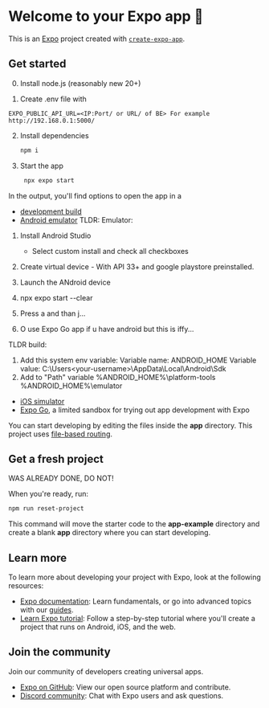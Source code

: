 # Welcome to your Expo app 👋

This is an [Expo](https://expo.dev) project created with [`create-expo-app`](https://www.npmjs.com/package/create-expo-app).

## Get started

0. Install node.js (reasonably new 20+)

1. Create .env file with
```
EXPO_PUBLIC_API_URL=<IP:Port/ or URL/ of BE> For example http://192.168.0.1:5000/
```

2. Install dependencies

   ```bash
   npm i
   ```

3. Start the app

   ```bash
    npx expo start
   ```

In the output, you'll find options to open the app in a

- [development build](https://docs.expo.dev/develop/development-builds/introduction/)
- [Android emulator](https://docs.expo.dev/workflow/android-studio-emulator/)
TLDR: Emulator:
1. Install Android Studio
	- Select custom install and check all checkboxes
2. Create virtual device - With API 33+ and google playstore preinstalled.
3. Launch the ANdroid device
4. npx expo start --clear 
5. Press a and than j...

6. O use Expo Go app if u have android but this is iffy...

TLDR build:
1. Add this system env variable:
Variable name: ANDROID_HOME
Variable value: C:\Users\<your-username>\AppData\Local\Android\Sdk
2. Add to "Path" variable
%ANDROID_HOME%\platform-tools
%ANDROID_HOME%\emulator
- [iOS simulator](https://docs.expo.dev/workflow/ios-simulator/)
- [Expo Go](https://expo.dev/go), a limited sandbox for trying out app development with Expo

You can start developing by editing the files inside the **app** directory. This project uses [file-based routing](https://docs.expo.dev/router/introduction).

## Get a fresh project
WAS ALREADY DONE, DO NOT!

When you're ready, run:

```bash
npm run reset-project
```

This command will move the starter code to the **app-example** directory and create a blank **app** directory where you can start developing.

## Learn more

To learn more about developing your project with Expo, look at the following resources:

- [Expo documentation](https://docs.expo.dev/): Learn fundamentals, or go into advanced topics with our [guides](https://docs.expo.dev/guides).
- [Learn Expo tutorial](https://docs.expo.dev/tutorial/introduction/): Follow a step-by-step tutorial where you'll create a project that runs on Android, iOS, and the web.

## Join the community

Join our community of developers creating universal apps.

- [Expo on GitHub](https://github.com/expo/expo): View our open source platform and contribute.
- [Discord community](https://chat.expo.dev): Chat with Expo users and ask questions.

